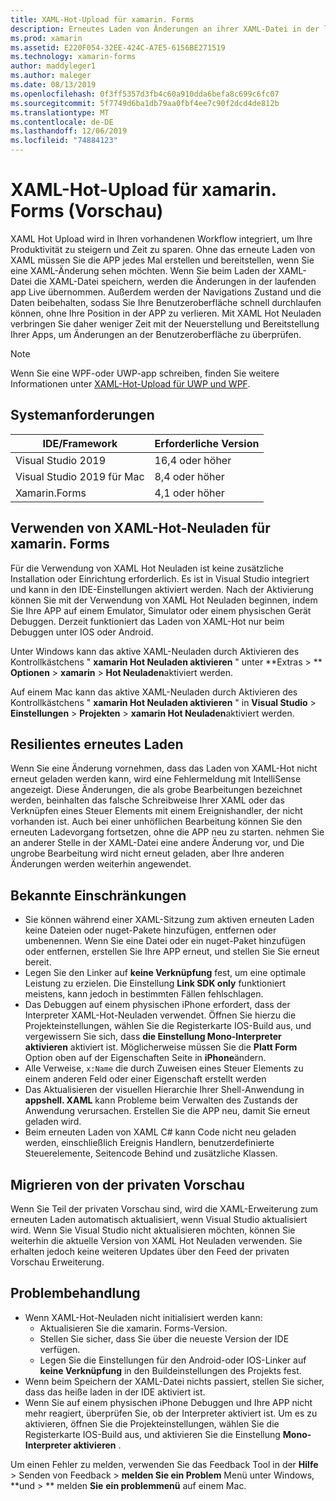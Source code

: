 ```yaml
---
title: XAML-Hot-Upload für xamarin. Forms
description: Erneutes Laden von Änderungen an ihrer XAML-Datei in der laufenden Anwendung, sodass Sie das xamarin. Forms-Projekt nicht nach jeder XAML-Änderung erstellen müssen.
ms.prod: xamarin
ms.assetid: E220F054-32EE-424C-A7E5-6156BE271519
ms.technology: xamarin-forms
author: maddyleger1
ms.author: maleger
ms.date: 08/13/2019
ms.openlocfilehash: 0f3ff5357d3fb4c60a910dda6befa8c699c6fc07
ms.sourcegitcommit: 5f7749d6ba1db79aa0fbf4ee7c90f2dcd4de812b
ms.translationtype: MT
ms.contentlocale: de-DE
ms.lasthandoff: 12/06/2019
ms.locfileid: "74884123"
---
```

# <a name="xaml-hot-reload-for-xamarinforms-preview"></a>XAML-Hot-Upload für xamarin. Forms (Vorschau)

XAML Hot Upload wird in Ihren vorhandenen Workflow integriert, um Ihre Produktivität zu steigern und Zeit zu sparen. Ohne das erneute Laden von XAML müssen Sie die APP jedes Mal erstellen und bereitstellen, wenn Sie eine XAML-Änderung sehen möchten. Wenn Sie beim Laden der XAML-Datei die XAML-Datei speichern, werden die Änderungen in der laufenden app Live übernommen. Außerdem werden der Navigations Zustand und die Daten beibehalten, sodass Sie Ihre Benutzeroberfläche schnell durchlaufen können, ohne Ihre Position in der APP zu verlieren. Mit XAML Hot Neuladen verbringen Sie daher weniger Zeit mit der Neuerstellung und Bereitstellung Ihrer Apps, um Änderungen an der Benutzeroberfläche zu überprüfen.

> [!NOTE]
> Wenn Sie eine WPF-oder UWP-app schreiben, finden Sie weitere Informationen unter [XAML-Hot-Upload für UWP und WPF](/visualstudio/debugger/xaml-hot-reload).

## <a name="system-requirements"></a>Systemanforderungen

| IDE/Framework | Erforderliche Version |
|------|------------------|
|Visual Studio 2019 | 16,4 oder höher
Visual Studio 2019 für Mac | 8,4 oder höher
Xamarin.Forms | 4,1 oder höher

## <a name="use-xaml-hot-reload-for-xamarinforms"></a>Verwenden von XAML-Hot-Neuladen für xamarin. Forms

Für die Verwendung von XAML Hot Neuladen ist keine zusätzliche Installation oder Einrichtung erforderlich. Es ist in Visual Studio integriert und kann in den IDE-Einstellungen aktiviert werden. Nach der Aktivierung können Sie mit der Verwendung von XAML Hot Neuladen beginnen, indem Sie Ihre APP auf einem Emulator, Simulator oder einem physischen Gerät Debuggen. Derzeit funktioniert das Laden von XAML-Hot nur beim Debuggen unter IOS oder Android.

Unter Windows kann das aktive XAML-Neuladen durch Aktivieren des Kontrollkästchens " **xamarin Hot Neuladen aktivieren** " unter **Extras > ** **Optionen** > **xamarin** > **Hot Neuladen**aktiviert werden.

Auf einem Mac kann das aktive XAML-Neuladen durch Aktivieren des Kontrollkästchens " **xamarin Hot Neuladen aktivieren** " in **Visual Studio** > **Einstellungen** > **Projekten** > **xamarin Hot Neuladen**aktiviert werden.

## <a name="resilient-reloading"></a>Resilientes erneutes Laden

Wenn Sie eine Änderung vornehmen, dass das Laden von XAML-Hot nicht erneut geladen werden kann, wird eine Fehlermeldung mit IntelliSense angezeigt. Diese Änderungen, die als grobe Bearbeitungen bezeichnet werden, beinhalten das falsche Schreibweise Ihrer XAML oder das Verknüpfen eines Steuer Elements mit einem Ereignishandler, der nicht vorhanden ist. Auch bei einer unhöflichen Bearbeitung können Sie den erneuten Ladevorgang fortsetzen, ohne die APP neu zu starten. nehmen Sie an anderer Stelle in der XAML-Datei eine andere Änderung vor, und Die ungrobe Bearbeitung wird nicht erneut geladen, aber Ihre anderen Änderungen werden weiterhin angewendet.

## <a name="known-limitations"></a>Bekannte Einschränkungen

- Sie können während einer XAML-Sitzung zum aktiven erneuten Laden keine Dateien oder nuget-Pakete hinzufügen, entfernen oder umbenennen. Wenn Sie eine Datei oder ein nuget-Paket hinzufügen oder entfernen, erstellen Sie Ihre APP erneut, und stellen Sie Sie erneut bereit.
- Legen Sie den Linker auf **keine Verknüpfung** fest, um eine optimale Leistung zu erzielen. Die Einstellung **Link SDK only** funktioniert meistens, kann jedoch in bestimmten Fällen fehlschlagen.
- Das Debuggen auf einem physischen iPhone erfordert, dass der Interpreter XAML-Hot-Neuladen verwendet. Öffnen Sie hierzu die Projekteinstellungen, wählen Sie die Registerkarte IOS-Build aus, und vergewissern Sie sich, dass **die Einstellung Mono-Interpreter aktivieren** aktiviert ist. Möglicherweise müssen Sie die **Platt Form** Option oben auf der Eigenschaften Seite in **iPhone**ändern.
- Alle Verweise, `x:Name` die durch Zuweisen eines Steuer Elements zu einem anderen Feld oder einer Eigenschaft erstellt werden
- Das Aktualisieren der visuellen Hierarchie Ihrer Shell-Anwendung in **appshell. XAML** kann Probleme beim Verwalten des Zustands der Anwendung verursachen. Erstellen Sie die APP neu, damit Sie erneut geladen wird.
- Beim erneuten Laden von XAML C# kann Code nicht neu geladen werden, einschließlich Ereignis Handlern, benutzerdefinierte Steuerelemente, Seitencode Behind und zusätzliche Klassen.

## <a name="migrate-from-the-private-preview"></a>Migrieren von der privaten Vorschau

Wenn Sie Teil der privaten Vorschau sind, wird die XAML-Erweiterung zum erneuten Laden automatisch aktualisiert, wenn Visual Studio aktualisiert wird. Wenn Sie Visual Studio nicht aktualisieren möchten, können Sie weiterhin die aktuelle Version von XAML Hot Neuladen verwenden. Sie erhalten jedoch keine weiteren Updates über den Feed der privaten Vorschau Erweiterung.

## <a name="troubleshooting"></a>Problembehandlung

- Wenn XAML-Hot-Neuladen nicht initialisiert werden kann:
  - Aktualisieren Sie die xamarin. Forms-Version.
  - Stellen Sie sicher, dass Sie über die neueste Version der IDE verfügen.
  - Legen Sie die Einstellungen für den Android-oder IOS-Linker auf **keine Verknüpfung** in den Buildeinstellungen des Projekts fest.
- Wenn beim Speichern der XAML-Datei nichts passiert, stellen Sie sicher, dass das heiße laden in der IDE aktiviert ist.
- Wenn Sie auf einem physischen iPhone Debuggen und Ihre APP nicht mehr reagiert, überprüfen Sie, ob der Interpreter aktiviert ist. Um es zu aktivieren, öffnen Sie die Projekteinstellungen, wählen Sie die Registerkarte IOS-Build aus, und aktivieren Sie die Einstellung **Mono-Interpreter aktivieren** .

Um einen Fehler zu melden, verwenden Sie das Feedback Tool in der **Hilfe** > Senden von Feedback > **melden Sie ein Problem** Menü unter Windows, **und > ** melden **Sie** **ein problemmenü** auf einem Mac.
